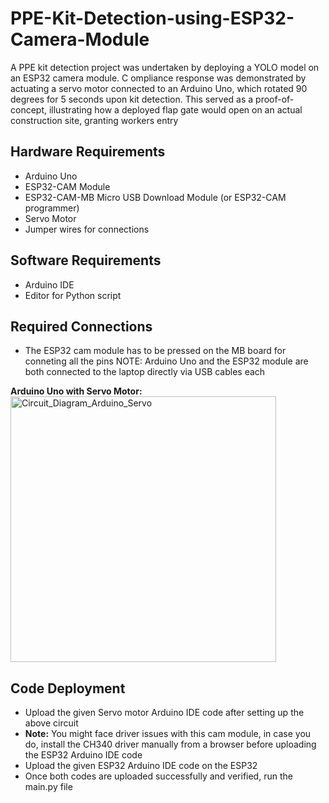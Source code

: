 # PPE-Kit-Detection-using-ESP32-Camera-Module
A PPE kit detection project was undertaken by deploying a YOLO model on an ESP32 camera module. C
ompliance response was demonstrated by actuating a servo motor connected to an Arduino Uno, which rotated 90 degrees for 5 seconds upon kit detection. 
This served as a proof-of-concept, illustrating how a deployed flap gate would open on an actual construction site, granting workers entry

## Hardware Requirements
* Arduino Uno
* ESP32-CAM Module
* ESP32-CAM-MB Micro USB Download Module (or ESP32-CAM programmer)
* Servo Motor
* Jumper wires for connections

## Software Requirements
* Arduino IDE
* Editor for Python script

## Required Connections  
* The ESP32 cam module has to be pressed on the MB board for conneting all the pins
NOTE: Arduino Uno and the ESP32 module are both connected to the laptop directly via USB cables each

**Arduino Uno with Servo Motor:** 
   <img width="425" alt="Circuit_Diagram_Arduino_Servo" src="https://github.com/user-attachments/assets/2b6ef5bb-0ea6-43d6-bc7f-a7a7a96a37ab" />

## Code Deployment
* Upload the given Servo motor Arduino IDE code after setting up the above circuit
* **Note:** You might face driver issues with this cam module, in case you do, install the CH340 driver manually from a browser before uploading the ESP32 Arduino IDE code
* Upload the given ESP32 Arduino IDE code on the ESP32
* Once both codes are uploaded successfully and verified, run the main.py file






